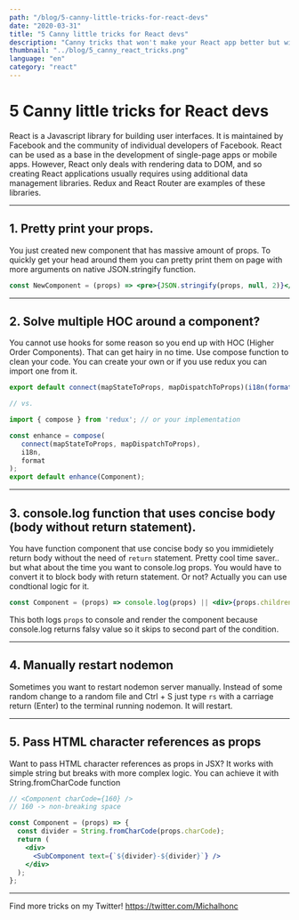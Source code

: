 ```yaml
---
path: "/blog/5-canny-little-tricks-for-react-devs"
date: "2020-03-31"
title: "5 Canny little tricks for React devs"
description: "Canny tricks that won't make your React app better but will make your dev process easier."
thumbnail: "../blog/5_canny_react_tricks.png"
language: "en"
category: "react"
---
```


# 5 Canny little tricks for React devs

React is a Javascript library for building user interfaces. It is maintained by Facebook and the community of individual developers of Facebook. React can be used as a base in the development of single-page apps or mobile apps. However, React only deals with rendering data to DOM, and so creating React applications usually requires using additional data management libraries. Redux and React Router are examples of these libraries.

---

## 1. Pretty print your props.

You just created new component that has massive amount of props. To quickly get your head around them you can pretty print them on page with more arguments on native JSON.stringify function.

```jsx
const NewComponent = (props) => <pre>{JSON.stringify(props, null, 2)}</pre>;
```

---

## 2. Solve multiple HOC around a component?

You cannot use hooks for some reason so you end up with HOC (Higher Order Components). That can get hairy in no time. Use compose function to clean your code. You can create your own or if you use redux you can import one from it.

```jsx
export default connect(mapStateToProps, mapDispatchToProps)(i18n(format(Component)));

// vs.

import { compose } from 'redux'; // or your implementation

const enhance = compose(
   connect(mapStateToProps, mapDispatchToProps),
   i18n,
   format
);
export default enhance(Component);
```

---

## 3. console.log function that uses concise body (body without return statement).

You have function component that use concise body so you immidietely return body without the need of `return` statement. Pretty cool time saver.. but what about the time you want to console.log props. You would have to convert it to block body with return statement. Or not? Actually you can use condtional logic for it.

```jsx
const Component = (props) => console.log(props) || <div>{props.children}</div>;
```

This both logs `props` to console and render the component because console.log returns falsy value so it skips to second part of the condition.

---

## 4. Manually restart nodemon

Sometimes you want to restart nodemon server manually. Instead of some random change to a random file and Ctrl + S just type `rs` with a carriage return (Enter) to the terminal running nodemon. It will restart.

---

## 5. Pass HTML character references as props

Want to pass HTML character references as props in JSX? It works with simple string but breaks with more complex logic. You can achieve it with String.fromCharCode function

```jsx
// <Component charCode={160} />
// 160 -> non-breaking space

const Component = (props) => {
  const divider = String.fromCharCode(props.charCode);
  return (
    <div>
      <SubComponent text={`${divider}-${divider}`} />
    </div>
  );
};
```

---

Find more tricks on my Twitter!
https://twitter.com/Michalhonc
